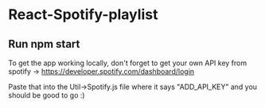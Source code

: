 # React-Spotify-playlist

## Run npm start

To get the app working locally, don't forget to get your own API key from spotify -> https://developer.spotify.com/dashboard/login

Paste that into the Util->Spotify.js file where it says "ADD_API_KEY" and you should be good to go :)
